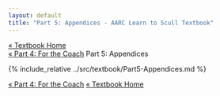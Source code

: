 ```yaml
---
layout: default
title: "Part 5: Appendices - AARC Learn to Scull Textbook"
---
```


<div class="textbook-header">
  <a href="/textbook/" class="textbook-home-link">« Textbook Home</a>
  <div class="textbook-navigation-compact">
    <a href="/textbook/chapters/part4.md" class="prev-chapter">« Part 4: For the Coach</a>
    <span class="current-part">Part 5: Appendices</span>
    <span class="next-chapter"></span>
  </div>
</div>

{% include_relative ../src/textbook/Part5-Appendices.md %}

<div class="textbook-footer">
  <div class="textbook-navigation-compact">
    <a href="/textbook/chapters/part4.md" class="prev-chapter">« Part 4: For the Coach</a>
    <a href="/textbook/" class="textbook-home-link">« Textbook Home</a>
    <span class="next-chapter"></span>
  </div>
</div>